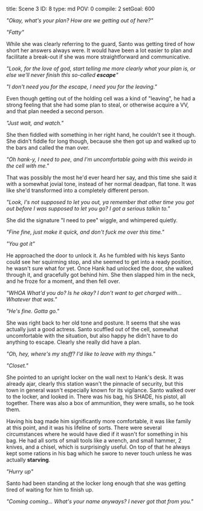 title:          Scene 3
ID:             8
type:           md
POV:            0
compile:        2
setGoal:        600


_"Okay, what's your plan? How are we getting out of here?"_

_"Fatty"_

While she was clearly referring to the guard, Santo was getting tired of how short her answers always were. It would have been a lot easier to plan and facilitate a break-out if she was more straightforward and communicative.

_"Look, for the love of god, start telling me more clearly what your plan is, or else we'll never finish this so-called **escape**"_

_"I don't need you for the escape, I need you for the leaving."_

Even though getting out of the holding cell was a kind of "leaving", he had a strong feeling that she had some plan to steal, or otherwise acquire a VV, and that plan needed a second person.

_"Just wait, and watch."_

She then fiddled with something in her right hand, he couldn't see it though. She didn't fiddle for long though, because she then got up and walked up to the bars and called the man over.

_"Oh hank-y, I need to pee, and I'm uncomfortable going with this weirdo in the cell with me."_

That was possibly the most he'd ever heard her say, and this time she said it with a somewhat jovial tone, instead of her normal deadpan, flat tone. It was like she'd transformed into a completely different person.

_"Look, I's not supposed to let you out, ya remember that other time you got out before I was supposed to let you go? I got a serious talkin to."_

She did the signature "I need to pee" wiggle, and whimpered quietly.

_"Fine fine, just make it quick, and don't fuck me over this time."_

_"You got it"_

He approached the door to unlock it. As he fumbled with his keys Santo could see her squirming stop, and she seemed to get into a ready position, he wasn't sure what for yet. Once Hank had unlocked the door, she walked through it, and gracefully got behind him. She then slapped him in the neck, and he froze for a moment, and then fell over.

_"WHOA What'd you do? Is he okay? I don't want to get charged with... Whatever that was."_

_"He's fine. Gotta go."_

She was right back to her old tone and posture. It seems that she was actually just a good actress. Santo scuffled out of the cell, somewhat uncomfortable with the situation, but also happy he didn't have to do anything to escape. Clearly she really did have a plan.

_"Oh, hey, where's my stuff? I'd like to leave with my things."_

_"Closet."_

She pointed to an upright locker on the wall next to Hank's desk. It was already ajar, clearly this station wasn't the pinnacle of security, but this town in general wasn't especially known for its vigilance. Santo walked over to the locker, and looked in. There was his bag, his SHADE, his pistol, all together. There was also a box of ammunition, they were smalls, so he took them.

Having his bag made him significantly more comfortable, it was like family at this point, and it was his lifeline of sorts. There were several circumstances where he would have died if it wasn't for something in his bag. He had all sorts of small tools like a wrench, and small hammer, 2 knives, and a chisel, which is surprisingly useful. On top of that he always kept some rations in his bag which he swore to never touch unless he was actually **starving**.

_"Hurry up"_

Santo had been standing at the locker long enough that she was getting tired of waiting for him to finish up.

_"Coming coming... What's your name anyways? I never got that from you."_